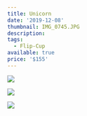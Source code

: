 ```yaml
---
title: Unicorn
date: '2019-12-08'
thumbnail: IMG_0745.JPG
description: 
tags:
  - Flip-Cup
available: true
price: '$155'
---
```


![](IMG_0749.JPG)

![](IMG_0755.JPG)

![](IMG_3124.JPG)

